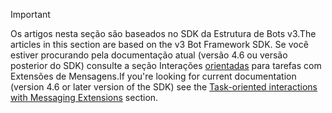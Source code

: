 > [!Important]
> <span data-ttu-id="440ca-101">Os artigos nesta seção são baseados no SDK da Estrutura de Bots v3.</span><span class="sxs-lookup"><span data-stu-id="440ca-101">The articles in this section are based on the v3 Bot Framework SDK.</span></span> <span data-ttu-id="440ca-102">Se você estiver procurando pela documentação atual (versão 4.6 ou versão posterior do SDK) consulte a seção Interações [orientadas](~/messaging-extensions/what-are-messaging-extensions.md) para tarefas com Extensões de Mensagens.</span><span class="sxs-lookup"><span data-stu-id="440ca-102">If you're looking for current documentation (version 4.6 or later version of the SDK) see the [Task-oriented interactions with Messaging Extensions](~/messaging-extensions/what-are-messaging-extensions.md) section.</span></span>

